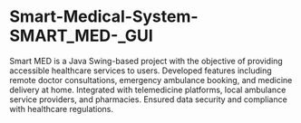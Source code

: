 # Smart-Medical-System-SMART_MED-_GUI
Smart MED is a Java Swing-based project with the objective of providing accessible healthcare services to users. Developed features including remote doctor consultations, emergency ambulance booking, and medicine delivery at home. Integrated with telemedicine platforms, local ambulance service providers, and pharmacies. Ensured data security and compliance with healthcare regulations.
